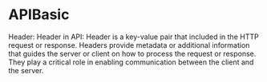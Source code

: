 # APIBasic
Header:
Header in API:
 Header is a key-value pair that included in the HTTP request or response. Headers provide metadata or additional information that guides the server or client on how to process the request or response. They play a critical role in enabling communication between the client and the server.
 
